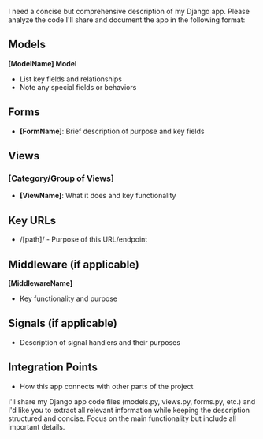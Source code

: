 I need a concise but comprehensive description of my Django app. Please analyze the code I'll share and document the app in the following format:

## Models
**[ModelName] Model**
- List key fields and relationships
- Note any special fields or behaviors

## Forms
- **[FormName]**: Brief description of purpose and key fields

## Views
### [Category/Group of Views]
- **[ViewName]**: What it does and key functionality

## Key URLs
- /[path]/ - Purpose of this URL/endpoint

## Middleware (if applicable)
**[MiddlewareName]**
- Key functionality and purpose

## Signals (if applicable)
- Description of signal handlers and their purposes

## Integration Points
- How this app connects with other parts of the project

I'll share my Django app code files (models.py, views.py, forms.py, etc.) and I'd like you to extract all relevant information while keeping the description structured and concise. Focus on the main functionality but include all important details.